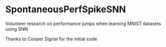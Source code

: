 # SpontaneousPerfSpikeSNN
Volunteer research on performance jumps when learning MNIST datasets using SNN

Thanks to Cooper Sigrist for the initial code
